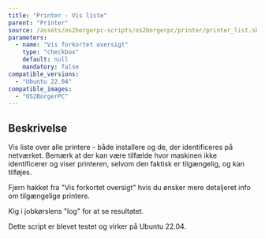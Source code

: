 ```yaml
---
title: "Printer - Vis liste"
parent: "Printer"
source: /assets/os2borgerpc-scripts/os2borgerpc/printer/printer_list.sh
parameters:
  - name: "Vis forkortet oversigt"
    type: "checkbox"
    default: null
    mandatory: false
compatible_versions:
  - "Ubuntu 22.04"
compatible_images:
  - "OS2BorgerPC"
---
```


## Beskrivelse
Vis liste over alle printere - både installere og de, der identificeres på netværket.
Bemærk at der kan være tilfælde hvor maskinen ikke identificerer og viser printeren, selvom den faktisk er tilgængelig, og kan tilføjes.

Fjern hakket fra "Vis forkortet oversigt" hvis du ønsker mere detaljeret info om tilgængelige printere.

Kig i jobkørslens "log" for at se resultatet.

Dette script er blevet testet og virker på Ubuntu 22.04.